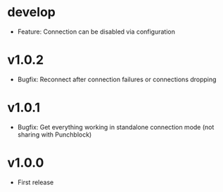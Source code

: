 # develop
  * Feature: Connection can be disabled via configuration

# v1.0.2
  * Bugfix: Reconnect after connection failures or connections dropping

# v1.0.1
  * Bugfix: Get everything working in standalone connection mode (not sharing with Punchblock)

# v1.0.0
  * First release
